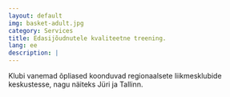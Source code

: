 ```yaml
---
layout: default
img: basket-adult.jpg
category: Services
title: Edasijõudnutele kvaliteetne treening.
lang: ee
description: |
---
```

Klubi vanemad õpliased koonduvad regionaalsete liikmesklubide keskustesse, nagu näiteks Jüri ja Tallinn.